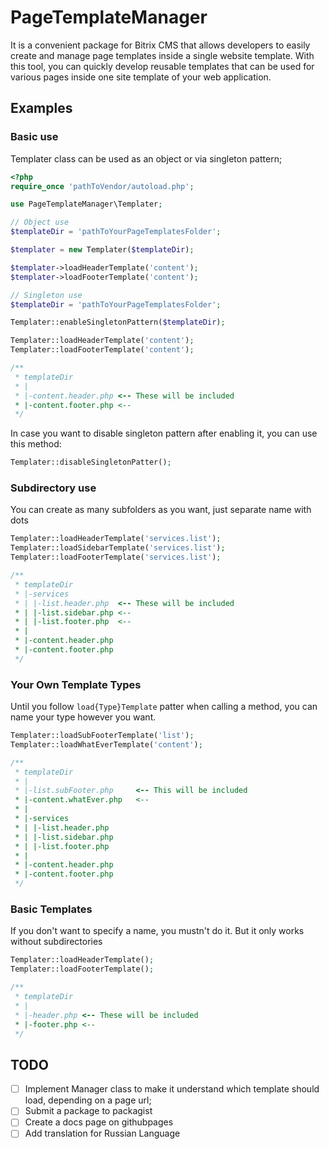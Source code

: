 # PageTemplateManager

It is a convenient package for Bitrix CMS that allows developers to easily create and manage page templates inside a single website template. 
With this tool, you can quickly develop reusable templates that can be used for various pages inside one site template of your web application.

## Examples

### Basic use

Templater class can be used as an object or via singleton pattern;

```php
<?php
require_once 'pathToVendor/autoload.php';

use PageTemplateManager\Templater;

// Object use
$templateDir = 'pathToYourPageTemplatesFolder';

$templater = new Templater($templateDir);

$templater->loadHeaderTemplate('content');
$templater->loadFooterTemplate('content');

// Singleton use
$templateDir = 'pathToYourPageTemplatesFolder';

Templater::enableSingletonPattern($templateDir);

Templater::loadHeaderTemplate('content');
Templater::loadFooterTemplate('content');

/**
 * templateDir
 * |
 * |-content.header.php <-- These will be included
 * |-content.footer.php <--
 */ 
```

In case you want to disable singleton pattern after enabling it, you can use this method:
```php
Templater::disableSingletonPatter();
```

### Subdirectory use

You can create as many subfolders as you want, just separate name with dots

```php
Templater::loadHeaderTemplate('services.list');
Templater::loadSidebarTemplate('services.list');
Templater::loadFooterTemplate('services.list');

/**
 * templateDir
 * |-services
 * | |-list.header.php  <-- These will be included
 * | |-list.sidebar.php <--
 * | |-list.footer.php  <--
 * |
 * |-content.header.php
 * |-content.footer.php
 */ 
```

### Your Own Template Types

Until you follow `load{Type}Template` patter when calling a method, you can name your type however you want.

```php
Templater::loadSubFooterTemplate('list');
Templater::loadWhatEverTemplate('content');

/**
 * templateDir
 * |
 * |-list.subFooter.php     <-- This will be included
 * |-content.whatEver.php   <--
 * |
 * |-services
 * | |-list.header.php
 * | |-list.sidebar.php
 * | |-list.footer.php
 * |
 * |-content.header.php
 * |-content.footer.php
 */ 
```

### Basic Templates

If you don't want to specify a name, you mustn't do it.
But it only works without subdirectories

```php
Templater::loadHeaderTemplate();
Templater::loadFooterTemplate();

/**
 * templateDir
 * |
 * |-header.php <-- These will be included
 * |-footer.php <--
 */ 
```

## TODO

- [ ] Implement Manager class to make it understand which template should load, depending on a page url;
- [ ] Submit a package to packagist
- [ ] Create a docs page on githubpages
- [ ] Add translation for Russian Language

